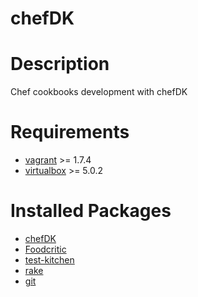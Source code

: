 # chefDK
# Description
Chef cookbooks development with chefDK
# Requirements
- [vagrant](https://www.vagrantup.com/downloads.html) >= 1.7.4
- [virtualbox](https://www.virtualbox.org/wiki/Downloads) >= 5.0.2 
# Installed Packages
- [chefDK](https://downloads.chef.io/chef-dk/mac/#/)
- [Foodcritic](http://acrmp.github.io/foodcritic/)
- [test-kitchen](http://kitchen.ci/)
- [rake](http://rake.rubyforge.org/)
- [git](https://git-scm.com/)
